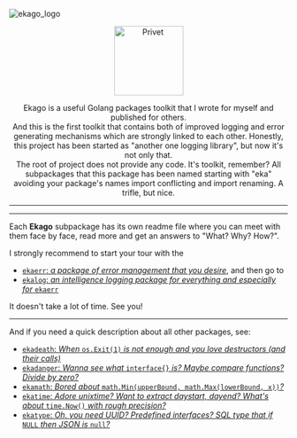 
![ekago_logo](https://user-images.githubusercontent.com/16417743/85555445-9a32e900-b62e-11ea-9a38-464199ff08e5.jpg)

<p align="center">
  <img alt="Privet" height="125" src="https://raw.githubusercontent.com/qioalice/ekago/master/.github/logo.svg">
  <br>
</p>
<p align="center">
Ekago is a useful Golang packages toolkit that I wrote for myself and published for others.
<br>
And this is the first toolkit that contains both of improved logging and error generating mechanisms which are strongly linked to each other.
Honestly, this project has been started as "another one logging library", but now it's not only that. 
<br>
The root of project does not provide any code. It's toolkit, remember?
All subpackages that this package has been named starting with "eka" avoiding your package's names import conflicting and import renaming. A trifle, but nice.

---

-----

Each **Ekago** subpackage has its own readme file where you can meet with them face by face, read more and get an answers to "What? Why? How?".

I strongly recommend to start your tour with the
- [`ekaerr`: _a package of error management that you desire_](ekaerr/),  and then go to
- [`ekalog`: _an intelligence  logging package for everything and especially for_ `ekaerr`](ekalog/)

It doesn't take a lot of time. See you!

-----

And if you need a quick description about all other packages, see:

- [`ekadeath`: _When_ `os.Exit(1)` _is not enough and you love destructors (and their calls)_](/ekadeath)
- [`ekadanger`: _Wanna see what_ `interface{}` _is? Maybe compare functions? Divide by zero?_](/ekadanger)
- [`ekamath`: _Bored about_ `math.Min(upperBound, math.Max(lowerBound, x))`_?_](/ekamath)
- [`ekatime`: _Adore unixtime? Want to extract daystart, dayend? What's about_ `time.Now()` _with rough precision?_](/ekatime)
- [`ekatype`: _Oh, you need UUID? Predefined interfaces? SQL type that if_ `NULL` _then JSON is_ `null`_?_](/ekatype)